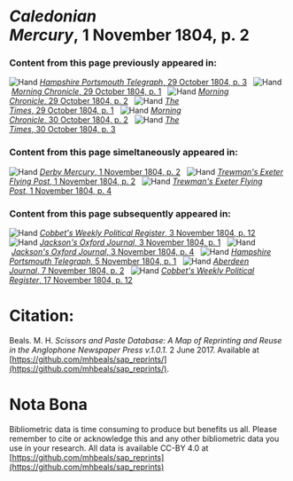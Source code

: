 # *Caledonian Mercury*, 1 November 1804, p. 2  
  
### Content from this page previously appeared in:  
![Hand](http://scissorsandpaste.net/wp-content/uploads/2017/06/smallhandpointer.png) [*Hampshire Portsmouth Telegraph*, 29 October 1804, p. 3](https://mhbeals.github.io/sap_html/Hampshire-Portsmouth-Telegraph/Hampshire-Portsmouth-Telegraph-29-October-1804-p-3)  
![Hand](http://scissorsandpaste.net/wp-content/uploads/2017/06/smallhandpointer.png) [*Morning Chronicle*, 29 October 1804, p. 1](https://mhbeals.github.io/sap_html/Morning-Chronicle/Morning-Chronicle-29-October-1804-p-1)  
![Hand](http://scissorsandpaste.net/wp-content/uploads/2017/06/smallhandpointer.png) [*Morning Chronicle*, 29 October 1804, p. 2](https://mhbeals.github.io/sap_html/Morning-Chronicle/Morning-Chronicle-29-October-1804-p-2)  
![Hand](http://scissorsandpaste.net/wp-content/uploads/2017/06/smallhandpointer.png) [*The Times*, 29 October 1804, p. 1](https://mhbeals.github.io/sap_html/The-Times/The-Times-29-October-1804-p-1)  
![Hand](http://scissorsandpaste.net/wp-content/uploads/2017/06/smallhandpointer.png) [*Morning Chronicle*, 30 October 1804, p. 2](https://mhbeals.github.io/sap_html/Morning-Chronicle/Morning-Chronicle-30-October-1804-p-2)  
![Hand](http://scissorsandpaste.net/wp-content/uploads/2017/06/smallhandpointer.png) [*The Times*, 30 October 1804, p. 3](https://mhbeals.github.io/sap_html/The-Times/The-Times-30-October-1804-p-3)  
  
### Content from this page simeltaneously appeared in:  
![Hand](http://scissorsandpaste.net/wp-content/uploads/2017/06/smallhandpointer.png) [*Derby Mercury*, 1 November 1804, p. 2](https://mhbeals.github.io/sap_html/Derby-Mercury/Derby-Mercury-1-November-1804-p-2)  
![Hand](http://scissorsandpaste.net/wp-content/uploads/2017/06/smallhandpointer.png) [*Trewman's Exeter Flying Post*, 1 November 1804, p. 2](https://mhbeals.github.io/sap_html/Trewman's-Exeter-Flying-Post/Trewman's-Exeter-Flying-Post-1-November-1804-p-2)  
![Hand](http://scissorsandpaste.net/wp-content/uploads/2017/06/smallhandpointer.png) [*Trewman's Exeter Flying Post*, 1 November 1804, p. 4](https://mhbeals.github.io/sap_html/Trewman's-Exeter-Flying-Post/Trewman's-Exeter-Flying-Post-1-November-1804-p-4)  
  
### Content from this page subsequently appeared in:  
![Hand](http://scissorsandpaste.net/wp-content/uploads/2017/06/smallhandpointer.png) [*Cobbet's Weekly Political Register*, 3 November 1804, p. 12](https://mhbeals.github.io/sap_html/Cobbet's-Weekly-Political-Register/Cobbet's-Weekly-Political-Register-3-November-1804-p-12)  
![Hand](http://scissorsandpaste.net/wp-content/uploads/2017/06/smallhandpointer.png) [*Jackson's Oxford Journal*, 3 November 1804, p. 1](https://mhbeals.github.io/sap_html/Jackson's-Oxford-Journal/Jackson's-Oxford-Journal-3-November-1804-p-1)  
![Hand](http://scissorsandpaste.net/wp-content/uploads/2017/06/smallhandpointer.png) [*Jackson's Oxford Journal*, 3 November 1804, p. 4](https://mhbeals.github.io/sap_html/Jackson's-Oxford-Journal/Jackson's-Oxford-Journal-3-November-1804-p-4)  
![Hand](http://scissorsandpaste.net/wp-content/uploads/2017/06/smallhandpointer.png) [*Hampshire Portsmouth Telegraph*, 5 November 1804, p. 1](https://mhbeals.github.io/sap_html/Hampshire-Portsmouth-Telegraph/Hampshire-Portsmouth-Telegraph-5-November-1804-p-1)  
![Hand](http://scissorsandpaste.net/wp-content/uploads/2017/06/smallhandpointer.png) [*Aberdeen Journal*, 7 November 1804, p. 2](https://mhbeals.github.io/sap_html/Aberdeen-Journal/Aberdeen-Journal-7-November-1804-p-2)  
![Hand](http://scissorsandpaste.net/wp-content/uploads/2017/06/smallhandpointer.png) [*Cobbet's Weekly Political Register*, 17 November 1804, p. 12](https://mhbeals.github.io/sap_html/Cobbet's-Weekly-Political-Register/Cobbet's-Weekly-Political-Register-17-November-1804-p-12)  


# Citation: 

Beals. M. H. *Scissors and Paste Database: A Map of Reprinting and Reuse in the Anglophone Newspaper Press v.1.0.1.* 2 June 2017. Available at [https://github.com/mhbeals/sap_reprints/](https://github.com/mhbeals/sap_reprints/). 

# Nota Bona

Bibliometric data is time consuming to produce but benefits us all. Please remember to cite or acknowledge this and any other bibliometric data you use in your research. All data is available CC-BY 4.0 at [https://github.com/mhbeals/sap_reprints](https://github.com/mhbeals/sap_reprints)